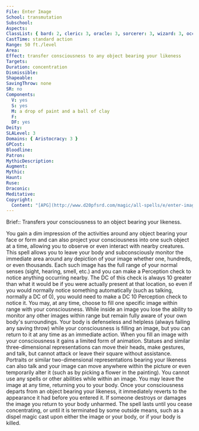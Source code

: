 ```yaml
---
File: Enter Image
School: transmutation
Subschool: 
Aspects: 
ClassList: { bard: 2, cleric: 3, oracle: 3, sorcerer: 3, wizard: 3, occultist: 2, psychic: 3, mesmerist: 2, medium: 3 }
CastTime: standard action
Range: 50 ft./level
Area: 
Effect: transfer consciousness to any object bearing your likeness
Targets: 
Duration: concentration
Dismissible: 
Shapeable: 
SavingThrow: none
SR: no
Components:
  V: yes
  S: yes
  M: a drop of paint and a ball of clay
  F: 
  DF: yes
Deity: 
SLALevel: 3
Domains: { Aristocracy: 3 }
GPCost: 
Bloodline: 
Patron: 
MythicDescription: 
Augment: 
Mythic: 
Haunt: 
Ruse: 
Draconic: 
Meditative: 
Copyright:
  Content: "[APG](http://www.d20pfsrd.com/magic/all-spells/e/enter-image)"
---
```

Brief:: Transfers your consciousness to an object bearing your likeness.

You gain a dim impression of the activities around any object bearing your face or form and can also project your consciousness into one such object at a time, allowing you to observe or even interact with nearby creatures. This spell allows you to leave your body and subconsciously monitor the immediate area around any depiction of your image whether one, hundreds, or even thousands. Each such image has the full range of your normal senses (sight, hearing, smell, etc.) and you can make a Perception check to notice anything occurring nearby. The DC of this check is always 10 greater than what it would be if you were actually present at that location, so even if you would normally notice something automatically (such as talking, normally a DC of 0), you would need to make a DC 10 Perception check to notice it.  You may, at any time, choose to fill one specific image within range with your consciousness. While inside an image you lose the ability to monitor any other images within range but remain fully aware of your own body's surroundings. Your body is defenseless and helpless (always failing any saving throw) while your consciousness is filling an image, but you can return to it at any time as an immediate action.  When you fill an image with your consciousness it gains a limited form of animation. Statues and similar three-dimensional representations can move their heads, make gestures, and talk, but cannot attack or leave their square without assistance.  Portraits or similar two-dimensional representations bearing your likeness can also talk and your image can move anywhere within the picture or even temporarily alter it (such as by picking a flower in the painting). You cannot use any spells or other abilities while within an image.  You may leave the image at any time, returning you to your body. Once your consciousness departs from an object bearing your likeness, it immediately reverts to the appearance it had before you entered it. If someone destroys or damages the image you return to your body unharmed. The spell lasts until you cease concentrating, or until it is terminated by some outside means, such as a dispel magic cast upon either the image or your body, or if your body is killed.
